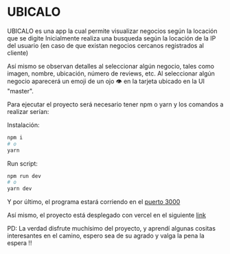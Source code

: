 # UBICALO

UBICALO es una app la cual permite visualizar negocios según la locación que se digite
Inicialmente realiza una busqueda según la locación de la IP del usuario (en caso de que existan negocios cercanos registrados al cliente)

Así mismo se observan detalles al seleccionar algún negocio, tales como imagen, nombre, ubicación, número de reviews, etc. Al seleccionar algún
negocio aparecerá un emoji de un ojo 👁️ en la tarjeta ubicado en la UI "master".

Para ejecutar el proyecto será necesario tener npm o yarn y los comandos a realizar serían:

Instalación:

```bash
npm i
# o
yarn
```

Run script:

```bash
npm run dev
# o
yarn dev
```

Y por último, el programa estará corriendo en el [puerto 3000](http://localhost:3000)

Así mismo, el proyecto está desplegado con vercel en el siguiente [link](https://ubicalo.develobert15.vercel.app)

PD: La verdad disfrute muchísimo del proyecto, y aprendí algunas cositas interesantes en el camino, espero sea de su agrado y valga la pena la espera !!

